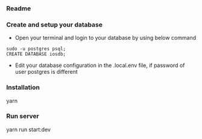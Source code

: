 ### Readme

### Create and setup your database
- Open your terminal and login to your database by using below command
```
sudo -u postgres psql;
CREATE DATABASE iosdb;
```
- Edit your database configuration in the .local.env file, if password of user postgres is different

### Installation
yarn

### Run server
yarn run start:dev



